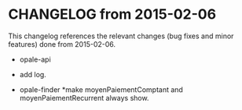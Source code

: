 CHANGELOG from 2015-02-06
===================

This changelog references the relevant changes (bug fixes and minor features) done
from 2015-02-06.

 * opale-api
  * add log.
 
 * opale-finder
  *make moyenPaiementComptant and moyenPaiementRecurrent always show.